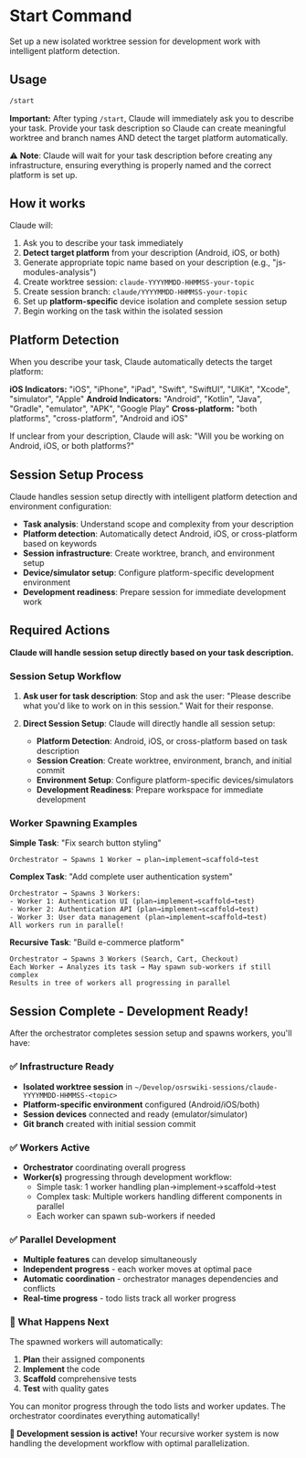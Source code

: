 # Start Command

Set up a new isolated worktree session for development work with intelligent platform detection.

## Usage
```bash
/start
```

**Important:**
After typing `/start`, Claude will immediately ask you to describe your task.
Provide your task description so Claude can create meaningful worktree and branch names AND detect the target platform automatically.

⚠️ **Note**: Claude will wait for your task description before creating any infrastructure, ensuring everything is properly named and the correct platform is set up.

## How it works
Claude will:
1. Ask you to describe your task immediately
2. **Detect target platform** from your description (Android, iOS, or both)
3. Generate appropriate topic name based on your description (e.g., "js-modules-analysis")
4. Create worktree session: `claude-YYYYMMDD-HHMMSS-your-topic`
5. Create session branch: `claude/YYYYMMDD-HHMMSS-your-topic`
6. Set up **platform-specific** device isolation and complete session setup
7. Begin working on the task within the isolated session

## Platform Detection

When you describe your task, Claude automatically detects the target platform:

**iOS Indicators:** "iOS", "iPhone", "iPad", "Swift", "SwiftUI", "UIKit", "Xcode", "simulator", "Apple"
**Android Indicators:** "Android", "Kotlin", "Java", "Gradle", "emulator", "APK", "Google Play"
**Cross-platform:** "both platforms", "cross-platform", "Android and iOS"

If unclear from your description, Claude will ask: "Will you be working on Android, iOS, or both platforms?"

## Session Setup Process

Claude handles session setup directly with intelligent platform detection and environment configuration:

- **Task analysis**: Understand scope and complexity from your description
- **Platform detection**: Automatically detect Android, iOS, or cross-platform based on keywords
- **Session infrastructure**: Create worktree, branch, and environment setup
- **Device/simulator setup**: Configure platform-specific development environment
- **Development readiness**: Prepare session for immediate development work

## Required Actions

**Claude will handle session setup directly based on your task description.**

### Session Setup Workflow

1. **Ask user for task description**:
   Stop and ask the user: "Please describe what you'd like to work on in this session."
   Wait for their response.

2. **Direct Session Setup**:
   Claude will directly handle all session setup:
   - **Platform Detection**: Android, iOS, or cross-platform based on task description
   - **Session Creation**: Create worktree, environment, branch, and initial commit
   - **Environment Setup**: Configure platform-specific devices/simulators
   - **Development Readiness**: Prepare workspace for immediate development

### Worker Spawning Examples

**Simple Task**: "Fix search button styling"
```
Orchestrator → Spawns 1 Worker → plan→implement→scaffold→test
```

**Complex Task**: "Add complete user authentication system"
```
Orchestrator → Spawns 3 Workers:
- Worker 1: Authentication UI (plan→implement→scaffold→test)
- Worker 2: Authentication API (plan→implement→scaffold→test)  
- Worker 3: User data management (plan→implement→scaffold→test)
All workers run in parallel!
```

**Recursive Task**: "Build e-commerce platform"
```
Orchestrator → Spawns 3 Workers (Search, Cart, Checkout)
Each Worker → Analyzes its task → May spawn sub-workers if still complex
Results in tree of workers all progressing in parallel
```

## Session Complete - Development Ready!

After the orchestrator completes session setup and spawns workers, you'll have:

### ✅ Infrastructure Ready
- **Isolated worktree session** in `~/Develop/osrswiki-sessions/claude-YYYYMMDD-HHMMSS-<topic>`
- **Platform-specific environment** configured (Android/iOS/both)
- **Session devices** connected and ready (emulator/simulator)
- **Git branch** created with initial session commit

### ✅ Workers Active
- **Orchestrator** coordinating overall progress
- **Worker(s)** progressing through development workflow:
  - Simple task: 1 worker handling plan→implement→scaffold→test
  - Complex task: Multiple workers handling different components in parallel
  - Each worker can spawn sub-workers if needed

### ✅ Parallel Development
- **Multiple features** can develop simultaneously
- **Independent progress** - each worker moves at optimal pace
- **Automatic coordination** - orchestrator manages dependencies and conflicts
- **Real-time progress** - todo lists track all worker progress

### 🎯 What Happens Next

The spawned workers will automatically:
1. **Plan** their assigned components
2. **Implement** the code
3. **Scaffold** comprehensive tests
4. **Test** with quality gates

You can monitor progress through the todo lists and worker updates. The orchestrator coordinates everything automatically!

**🚀 Development session is active!** Your recursive worker system is now handling the development workflow with optimal parallelization.